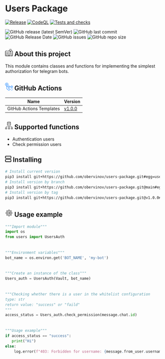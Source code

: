 # Users Package
[![Release](https://github.com/obervinov/users-package/actions/workflows/release.yml/badge.svg)](https://github.com/obervinov/users-package/actions/workflows/release.yml)
[![CodeQL](https://github.com/obervinov/users-package/actions/workflows/github-code-scanning/codeql/badge.svg)](https://github.com/obervinov/users-package/actions/workflows/github-code-scanning/codeql)
[![Tests and checks](https://github.com/obervinov/users-package/actions/workflows/tests.yml/badge.svg?branch=main&event=pull_request)](https://github.com/obervinov/users-package/actions/workflows/tests.yml)

![GitHub release (latest SemVer)](https://img.shields.io/github/v/release/obervinov/users-package?style=for-the-badge)
![GitHub last commit](https://img.shields.io/github/last-commit/obervinov/users-package?style=for-the-badge)
![GitHub Release Date](https://img.shields.io/github/release-date/obervinov/users-package?style=for-the-badge)
![GitHub issues](https://img.shields.io/github/issues/obervinov/users-package?style=for-the-badge)
![GitHub repo size](https://img.shields.io/github/repo-size/obervinov/users-package?style=for-the-badge)

## <img src="https://github.com/obervinov/_templates/blob/main/icons/book.png" width="25" title="about"> About this project
This module contains classes and functions for implementing the simplest authorization for telegram bots.

## <img src="https://github.com/obervinov/_templates/blob/main/icons/github-actions.png" width="25" title="github-actions"> GitHub Actions
| Name  | Version |
| ------------------------ | ----------- |
| GitHub Actions Templates | [v1.0.0](https://github.com/obervinov/_templates/tree/v1.0.0) |


## <img src="https://github.com/obervinov/_templates/blob/main/icons/requirements.png" width="25" title="functions"> Supported functions
- Authentication users
- Check permission users

## <img src="https://github.com/obervinov/_templates/blob/main/icons/stack2.png" width="20" title="install"> Installing
```bash
# Install current version
pip3 install git+https://github.com/obervinov/users-package.git#egg=users
# Install version by branch
pip3 install git+https://github.com/obervinov/users-package.git@main#egg=users
# Install version by tag
pip3 install git+https://github.com/obervinov/users-package.git@v1.0.0#egg=users
```

## <img src="https://github.com/obervinov/_templates/blob/main/icons/config.png" width="25" title="usage"> Usage example
```python
"""Import module"""
import os
from users import UsersAuth


"""Environment variables"""
bot_name = os.environ.get('BOT_NAME', 'my-bot')


"""Create an instance of the class"""
Users_auth = UsersAuth(Vault, bot_name)


"""Checking whether there is a user in the whitelist configuration
type: str
return value: "success" or "faild"
"""
access_status = Users_auth.check_permission(message.chat.id)


"""Usage example"""
if access_status == "success":
   print("Hi")
else:
    log.error(f"403: Forbidden for username: {message.from_user.username}")
```
